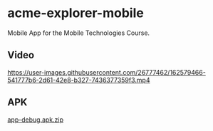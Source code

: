 # acme-explorer-mobile
Mobile App for the Mobile Technologies Course.

## Video

https://user-images.githubusercontent.com/26777462/162579466-541777b6-2d61-42e8-b327-7436377359f3.mp4

## APK

[app-debug.apk.zip](https://github.com/goritm/acme-explorer-mobile/files/8457184/app-debug.apk.zip)

